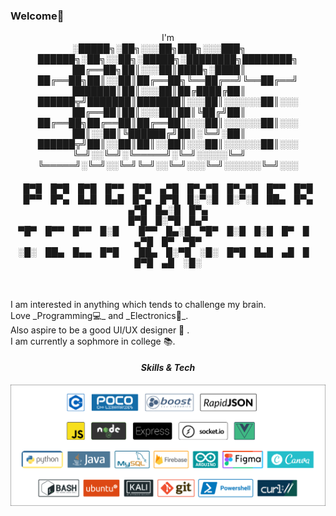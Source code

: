 ### Welcome👋
<div align="center" >I'm <br>
░█████╗░██╗░░░██╗███╗░░░███╗  ██████╗░██╗░░██╗░█████╗░████████╗████████╗
██╔══██╗██║░░░██║████╗░████║  ██╔══██╗██║░░██║██╔══██╗╚══██╔══╝╚══██╔══╝
███████║██║░░░██║██╔████╔██║  ██████╦╝███████║███████║░░░██║░░░░░░██║░░░
██╔══██║██║░░░██║██║╚██╔╝██║  ██╔══██╗██╔══██║██╔══██║░░░██║░░░░░░██║░░░
██║░░██║╚██████╔╝██║░╚═╝░██║  ██████╦╝██║░░██║██║░░██║░░░██║░░░░░░██║░░░
╚═╝░░╚═╝░╚═════╝░╚═╝░░░░░╚═╝  ╚═════╝░╚═╝░░╚═╝╚═╝░░╚═╝░░░╚═╝░░░░░░╚═╝░░░</div>
<h6><p align="center">
█▀█ █▀█ █▀█ █▀▀ █▀█ ▄▀█ █▀▄▀█ █▀▄▀█ █▀▀ █▀█<br>
█▀▀ █▀▄ █▄█ █▄█ █▀▄ █▀█ █░▀░█ █░▀░█ ██▄ █▀▄<br>
▄▀█ █▄░█ █▀▄<br>
█▀█ █░▀█ █▄▀<br>
▀█▀ █▀▀ █▀▀ █░█   █▀▀ █▄░█ ▀█▀ █░█ █░█ █▀ █ ▄▀█ █▀ ▀█▀<br>
░█░ ██▄ █▄▄ █▀█   ██▄ █░▀█ ░█░ █▀█ █▄█ ▄█ █ █▀█ ▄█ ░█░<br>
</p></h6>
<br/>I am interested in anything which tends to challenge my brain.
<br/>Love _Programming💻_ and _Electronics🔌_.
<br/>Also aspire to be a good UI/UX designer 📲 .
<br/>I am currently a sophmore in college 📚.

#### <div align="center">***Skills & Tech***</div>
<img align="right" src="gh-test1.png"/>
<!---
- 👋 Hi, I’m @AumBhatt
- 👀 I’m interested in ...
- 🌱 I’m currently learning ...
- 💞️ I’m looking to collaborate on ...
- 📫 How to reach me ...
--->
<!---
AumBhatt/AumBhatt is a ✨ special ✨ repository because its `README.md` (this file) appears on your GitHub profile.
You can click the Preview link to take a look at your changes.
--->
